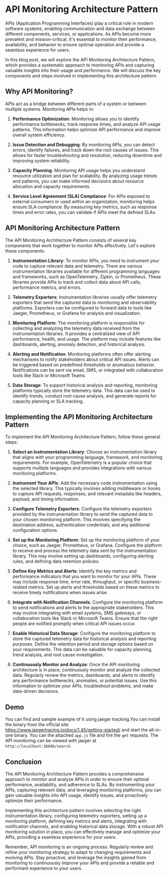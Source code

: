# API Monitoring Architecture Pattern

APIs (Application Programming Interfaces) play a critical role in modern software systems, enabling communication and data exchange between different components, services, or applications. As APIs become more prevalent and mission-critical, it's essential to monitor their performance, availability, and behavior to ensure optimal operation and provide a seamless experience for users.

In this blog post, we will explore the API Monitoring Architecture Pattern, which provides a systematic approach to monitoring APIs and capturing valuable insights into their usage and performance. We will discuss the key components and steps involved in implementing this architecture pattern.

## Why API Monitoring?

APIs act as a bridge between different parts of a system or between multiple systems. Monitoring APIs helps in:

1. **Performance Optimization**: Monitoring allows you to identify performance bottlenecks, track response times, and analyze API usage patterns. This information helps optimize API performance and improve overall system efficiency.

2. **Issue Detection and Debugging**: By monitoring APIs, you can detect errors, identify failures, and track down the root causes of issues. This allows for faster troubleshooting and resolution, reducing downtime and improving system reliability.

3. **Capacity Planning**: Monitoring API usage helps you understand resource utilization and plan for scalability. By analyzing usage trends and patterns, you can make informed decisions about resource allocation and capacity requirements.

4. **Service Level Agreement (SLA) Compliance**: For APIs exposed to external consumers or used within an organization, monitoring helps ensure SLA compliance. By measuring key metrics, such as response times and error rates, you can validate if APIs meet the defined SLAs.

## API Monitoring Architecture Pattern

The API Monitoring Architecture Pattern consists of several key components that work together to monitor APIs effectively. Let's explore these components:

1. **Instrumentation Library**: To monitor APIs, you need to instrument your code to capture relevant data and telemetry. There are various instrumentation libraries available for different programming languages and frameworks, such as OpenTelemetry, Zipkin, or Prometheus. These libraries provide APIs to track and collect data about API calls, performance metrics, and errors.

2. **Telemetry Exporters**: Instrumentation libraries usually offer telemetry exporters that send the captured data to monitoring and observability platforms. Exporters can be configured to forward data to tools like Jaeger, Prometheus, or Grafana for analysis and visualization.

3. **Monitoring Platform**: The monitoring platform is responsible for collecting and analyzing the telemetry data received from the instrumentation libraries. It provides a centralized view of API performance, health, and usage. The platform may include features like dashboards, alerting, anomaly detection, and historical analysis.

4. **Alerting and Notification**: Monitoring platforms often offer alerting mechanisms to notify stakeholders about critical API issues. Alerts can be triggered based on predefined thresholds or anomalous behavior. Notifications can be sent via email, SMS, or integrated with collaboration tools like Slack or Microsoft Teams.

5. **Data Storage**: To support historical analysis and reporting, monitoring platforms typically store the telemetry data. This data can be used to identify trends, conduct root cause analysis, and generate reports for capacity planning or SLA tracking.

## Implementing the API Monitoring Architecture Pattern

To implement the API Monitoring Architecture Pattern, follow these general steps:

1. **Select an Instrumentation Library**: Choose an instrumentation library that aligns with your programming language, framework, and monitoring requirements. For example, OpenTelemetry is a popular choice that supports multiple languages and provides integrations with various monitoring platforms.

2. **Instrument Your APIs**: Add the necessary code instrumentation using the selected library. This typically involves adding middleware or hooks to capture API requests, responses, and relevant metadata like headers, payload, and timing information.

3. **Configure Telemetry Exporters**: Configure the telemetry exporters provided by the instrumentation library to send the captured data to your chosen monitoring platform. This involves specifying the destination address, authentication credentials, and any additional configuration options.

4. **Set up the Monitoring Platform**: Set up the monitoring platform of your choice, such as Jaeger, Prometheus, or Grafana. Configure the platform to receive and process the telemetry data sent by the instrumentation library. This may involve setting up dashboards, configuring alerting rules, and defining data retention policies.

5. **Define Key Metrics and Alerts**: Identify the key metrics and performance indicators that you want to monitor for your APIs. These may include response time, error rate, throughput, or specific business-related metrics. Set up alerts and thresholds based on these metrics to receive timely notifications when issues arise.

6. **Integrate with Notification Channels**: Configure the monitoring platform to send notifications and alerts to the appropriate stakeholders. This may involve integrating with email systems, SMS gateways, or collaboration tools like Slack or Microsoft Teams. Ensure that the right people are notified promptly when critical API issues occur.

7. **Enable Historical Data Storage**: Configure the monitoring platform to store the captured telemetry data for historical analysis and reporting purposes. Define the retention period and storage options based on your requirements. This data can be valuable for capacity planning, trend analysis, and root cause investigation.

8. **Continuously Monitor and Analyze**: Once the API monitoring architecture is in place, continuously monitor and analyze the collected data. Regularly review the metrics, dashboards, and alerts to identify any performance bottlenecks, anomalies, or potential issues. Use this information to optimize your APIs, troubleshoot problems, and make data-driven decisions.

## Demo
You can find and sample example of it using jaeger tracking.You can install the binary from the official site https://www.jaegertracing.io/docs/1.45/getting-started/ and start the all-in-one binary. 
You can the attached `app.js` file and fire the `get` requests. The API monitoring can be viewed with jaeger at `http://localhost:16686/search`.

## Conclusion

The API Monitoring Architecture Pattern provides a comprehensive approach to monitor and analyze APIs in order to ensure their optimal performance, availability, and adherence to SLAs. By instrumenting your APIs, capturing relevant data, and leveraging monitoring platforms, you can gain valuable insights into API usage, identify issues, and proactively optimize their performance.

Implementing this architecture pattern involves selecting the right instrumentation library, configuring telemetry exporters, setting up a monitoring platform, defining key metrics and alerts, integrating with notification channels, and enabling historical data storage. With a robust API monitoring solution in place, you can effectively manage and optimize your APIs, providing a seamless experience for your users.

Remember, API monitoring is an ongoing process. Regularly review and refine your monitoring strategy to adapt to changing requirements and evolving APIs. Stay proactive, and leverage the insights gained from monitoring to continuously improve your APIs and provide a reliable and performant experience to your users.
